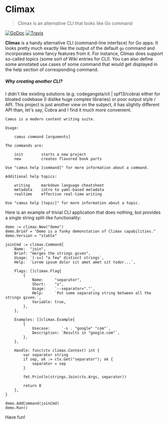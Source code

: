 # Climax
>Climax is an alternative CLI that looks like Go command

[![GoDoc](https://godoc.org/github.com/tucnak/climax?status.svg)](https://godoc.org/github.com/tucnak/climax)
[![Travis](https://travis-ci.org/tucnak/climax.svg?branch=master)](https://travis-ci.org/tucnak/climax)

**Climax** is a handy alternative CLI (command-line interface) for Go apps.
It looks pretty much exactly like the output of the default `go` command and
incorporates some fancy features from it. For instance, Climax does support
so-called topics (some sort of Wiki entries for CLI). You can also define some
annotated use cases of some command that would get displayed in the
help section of corresponding command.

##### Why creating another CLI?
I didn't like existing solutions (e.g. codegangsta/cli | spf13/cobra) either for
bloated codebase (I dislike huge complex libraries) or poor output style / API.
This project is just another view on the subject, it has slightly different API
than, let's say, Cobra and I find it much more convenient.

```
Camus is a modern content writing suite.

Usage:

	camus command [arguments]

The commands are:

	init        starts a new project
	new         creates flavored book parts

Use "camus help [command]" for more information about a command.

Additional help topics:

	writing     markdown language cheatsheet
	metadata    intro to yaml-based metadata
	realtime    effective real-time writing

Use "camus help [topic]" for more information about a topic.
```

Here is an example of trivial CLI application that does nothing,
but provides a single string split-like functionality:
```
demo := climax.New("demo")
demo.Brief = "Demo is a funky demonstation of Climax capabilities."
demo.Version = "stable"

joinCmd := climax.Command{
	Name:  "join",
	Brief: "merges the strings given",
	Usage: `[-s=] "a few" distinct strings`,
	Help:  `Lorem ipsum dolor sit amet amet sit todor...`,

	Flags: []climax.Flag{
		{
			Name:     "separator",
			Short:    "s",
			Usage:    `--separator="."`,
			Help:     `Put some separating string between all the strings given.`,
			Variable: true,
		},
	},

	Examples: []climax.Example{
		{
			Usecase:     `-s . "google" "com"`,
			Description: `Results in "google.com"`,
		},
	},

	Handle: func(ctx climax.Context) int {
		var separator string
		if sep, ok := ctx.Get("separator"); ok {
			separator = sep
		}

		fmt.Println(strings.Join(ctx.Args, separator))

		return 0
	},
}

demo.AddCommand(joinCmd)
demo.Run()
```

Have fun!
